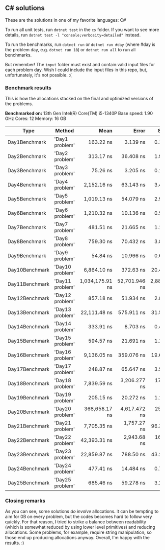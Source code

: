 ## C# solutions

These are the solutions in one of my favorite languages: C#

To run all unit tests, run `dotnet test` in the `cs` folder. If you want to see more details, run `dotnet test -l "console;verbosity=detailed"` instead.

To run the benchmarks, run `dotnet run` or `dotnet run #day` (where #day is the problem day, e.g. `dotnet run 18`) or `dotnet run all` to run all benchmarks.

But remember! The `input` folder must exist and contain valid input files for each problem day.
Wish I could include the input files in this repo, but, unfortunately, it's not possible. :(

### Benchmark results

This is how the allocations stacked on the final and optimized versions of the problems.

**Benchmarked on:**
13th Gen Intel(R) Core(TM) i5-1340P
Base speed: 1.90 GHz
Cores: 12
Memory: 16 GB

| Type           | Method          |            Mean |         Error |       StdDev |   Gen0 | Allocated |
| -------------- | --------------- | --------------: | ------------: | -----------: | -----: | --------: |
| Day1Benchmark  | 'Day1 problem'  |       163.22 ns |      3.139 ns |     0.172 ns |      - |         - |
| Day2Benchmark  | 'Day2 problem'  |       313.17 ns |     36.408 ns |     1.996 ns |      - |         - |
| Day3Benchmark  | 'Day3 problem'  |        75.26 ns |      3.205 ns |     0.176 ns |      - |         - |
| Day4Benchmark  | 'Day4 problem'  |     2,152.16 ns |     63.143 ns |     3.461 ns |      - |         - |
| Day5Benchmark  | 'Day5 problem'  |     1,019.13 ns |     54.079 ns |     2.964 ns | 0.0858 |     544 B |
| Day6Benchmark  | 'Day6 problem'  |     1,210.32 ns |     10.136 ns |     0.556 ns |      - |         - |
| Day7Benchmark  | 'Day7 problem'  |       481.51 ns |     21.665 ns |     1.188 ns |      - |         - |
| Day8Benchmark  | 'Day8 problem'  |       759.30 ns |     70.432 ns |     3.861 ns | 0.0277 |     176 B |
| Day9Benchmark  | 'Day9 problem'  |        54.84 ns |     10.966 ns |     0.601 ns |      - |         - |
| Day10Benchmark | 'Day10 problem' |     6,864.10 ns |     372.63 ns |    20.425 ns |      - |         - |
| Day11Benchmark | 'Day11 problem' | 1,034,175.91 ns | 52,701.946 ns | 2,888.771 ns |      - |    1025 B |
| Day12Benchmark | 'Day12 problem' |       857.18 ns |     51.934 ns |     2.847 ns |      - |         - |
| Day13Benchmark | 'Day13 problem' |    22,111.48 ns |    575.911 ns |    31.568 ns |      - |         - |
| Day14Benchmark | 'Day14 problem' |       333.91 ns |      8.703 ns |     0.477 ns |      - |         - |
| Day15Benchmark | 'Day15 problem' |       594.57 ns |     21.691 ns |     1.189 ns |      - |         - |
| Day16Benchmark | 'Day16 problem' |     9,136.05 ns |    359.076 ns |    19.682 ns |      - |         - |
| Day17Benchmark | 'Day17 problem' |       248.87 ns |     65.647 ns |     3.598 ns | 0.0429 |     272 B |
| Day18Benchmark | 'Day18 problem' |     7,839.59 ns |  3,206.277 ns |   175.747 ns |      - |         - |
| Day19Benchmark | 'Day19 problem' |       205.15 ns |     20.272 ns |     1.111 ns | 0.0637 |     400 B |
| Day20Benchmark | 'Day20 problem' |   368,658.17 ns |  4,617.472 ns |   253.099 ns |      - |     480 B |
| Day21Benchmark | 'Day21 problem' |     7,705.35 ns |   1,757.27 ns |    96.322 ns |      - |         - |
| Day22Benchmark | 'Day22 problem' |    42,393.31 ns |   2,943.68 ns |   161.353 ns |      - |         - |
| Day23Benchmark | 'Day23 problem' |    22,859.87 ns |     788.50 ns |    43.220 ns | 0.3662 |    2432 B |
| Day24Benchmark | 'Day24 problem' |       477.41 ns |     14.484 ns |     0.794 ns | 0.0153 |      96 B |
| Day25Benchmark | 'Day25 problem' |       685.46 ns |     59.278 ns |     3.249 ns |      - |         - |

### Closing remarks

As you can see, some solutions _do involve_ allocations. It can be tempting to aim for 0B on every problem, but the codes becomes hard to follow very quickly.
For that reason, I tried to strike a balance between readability (which is somewhat reduced by using lower level primitives) and reducing allocations.
Some problems, for example, require string manipulation, so those end up producing allocations anyway.
Overall, I'm happy with the results. :)

